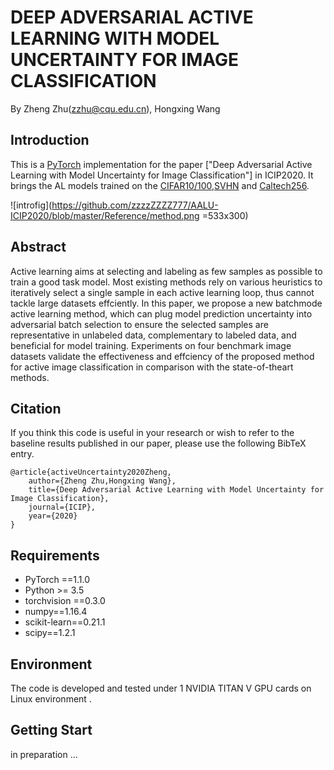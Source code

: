 # DEEP ADVERSARIAL ACTIVE LEARNING WITH MODEL UNCERTAINTY FOR IMAGE CLASSIFICATION
By Zheng Zhu(zzhu@cqu.edu.cn), Hongxing Wang

## Introduction

This is a [PyTorch](https://pytorch.org/) implementation for the paper ["Deep Adversarial Active Learning with Model Uncertainty for Image Classification"] in ICIP2020. It brings the AL models trained on the [CIFAR10/100](https://www.cs.toronto.edu/~kriz/cifar.html),[SVHN](http://ufldl.stanford.edu/housenumbers/) and [Caltech256](http://www.vision.caltech.edu/Image_Datasets/Caltech256/).

![introfig](https://github.com/zzzzZZZZ777/AALU-ICIP2020/blob/master/Reference/method.png =533x300)

## Abstract
Active learning aims at selecting and labeling as few samples as possible to train a good task model. Most existing methods rely on various heuristics to iteratively select a single sample in each active learning loop, thus cannot tackle large datasets effciently. In this paper, we propose a new batchmode active learning method, which can plug model prediction uncertainty into adversarial batch selection to ensure the selected samples are representative in unlabeled data, complementary to labeled data, and beneficial for model training. Experiments on four benchmark image datasets validate the effectiveness and effciency of the proposed method for active image classification in comparison with the state-of-theart methods.

## Citation

If you think this code is useful in your research or wish to refer to the baseline results published in our paper, please use the following BibTeX entry.

```
@article{activeUncertainty2020Zheng,
    author={Zheng Zhu,Hongxing Wang},
    title={Deep Adversarial Active Learning with Model Uncertainty for Image Classification},
    journal={ICIP},
    year={2020}
}
```

## Requirements

  * PyTorch ==1.1.0
  * Python >= 3.5
  * torchvision ==0.3.0
  * numpy==1.16.4
  * scikit-learn==0.21.1
  * scipy==1.2.1

## Environment

The code is developed and tested under 1 NVIDIA TITAN V GPU cards on Linux environment .

## Getting Start
in preparation ...
